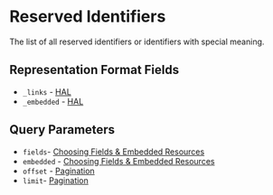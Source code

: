 # Reserved Identifiers

The list of all reserved identifiers or identifiers with special meaning.

## Representation Format Fields

* `_links` - [HAL](../message/hal.md)
* `_embedded` - [HAL](../message/hal.md)

## Query Parameters

* `fields`- [Choosing Fields & Embedded Resources](../execution/choosing-fields-and-embedded-resoruces.md)
* `embedded` - [Choosing Fields & Embedded Resources](../execution/choosing-fields-and-embedded-resoruces.md)
* `offset` - [Pagination](../execution/pagination.md) 
* `limit`- [Pagination](../execution/pagination.md)

